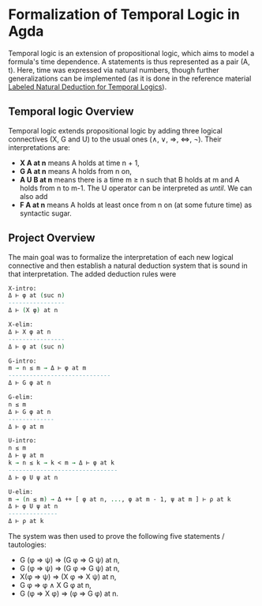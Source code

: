 # Formalization of Temporal Logic in Agda

Temporal logic is an extension of propositional logic, which aims to model a formula's time dependence. A statements is thus represented as a pair (A, t). Here, time was expressed via natural numbers, though further generalizations can be implemented (as it is done in the reference material [Labeled Natural Deduction for Temporal Logics](https://www.math.tecnico.ulisboa.pt/~mvolpe/publications/theses/volpe-phd-thesis.pdf)).

## Temporal logic Overview
Temporal logic extends propositional logic by adding three logical connectives (X, G and U) to the usual ones (∧, ∨, ⇒, ⇔, ¬). Their interpretations are:
- **X A at n** means A holds at time n + 1,
- **G A at n** means A holds from n on,
- **A U B at n** means there is a time m ≥ n such that B holds at m and A holds from n to m-1.
The U operator can be interpreted as _until_. We can also add
- **F A at n** means A holds at least once from n on (at some future time)
as syntactic sugar.

## Project Overview
The main goal was to formalize the interpretation of each new logical connective and then establish a natural deduction system that is sound in that interpretation. The added deduction rules were

```agda
X-intro:
Δ ⊢ φ at (suc n)
----------------
Δ ⊢ (X φ) at n

X-elim:
Δ ⊢ X φ at n
----------------
Δ ⊢ φ at (suc n)

G-intro:
m → n ≤ m → Δ ⊢ φ at m
-----------------------------
Δ ⊢ G φ at n

G-elim:
n ≤ m
Δ ⊢ G φ at n
-------------
Δ ⊢ φ at m

U-intro:
n ≤ m
Δ ⊢ ψ at m
k → n ≤ k → k < m → Δ ⊢ φ at k
-------------------------------
Δ ⊢ φ U ψ at n

U-elim:
m → (n ≤ m) → Δ ++ [ φ at n, ..., φ at m - 1, ψ at m ] ⊢ ρ at k
Δ ⊢ φ U ψ at n
--------------
Δ ⊢ ρ at k
```
The system was then used to prove the following five statements / tautologies:
- G (φ ⇒ ψ) ⇒ (G φ ⇒ G ψ) at n,
- G (φ ⇒ ψ) ⇒ (G φ ⇒ G ψ) at n,
- X(φ ⇒ ψ) ⇒ (X φ ⇒ X ψ) at n,
- G φ ⇒ φ ∧ X G φ at n,
- G (φ ⇒ X φ) ⇒ (φ ⇒ G φ) at n.

